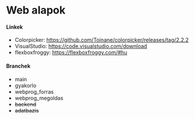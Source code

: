 # Web alapok
#### Linkek
- Colorpicker: https://github.com/Toinane/colorpicker/releases/tag/2.2.2
- VisualStudio: https://code.visualstudio.com/download
- flexboxfroggy: https://flexboxfroggy.com/#hu
#### Branchek
- main
- gyakorlo
- webprog_forras
- webprog_megoldas
- ~~backend~~
- ~~adatbazis~~
